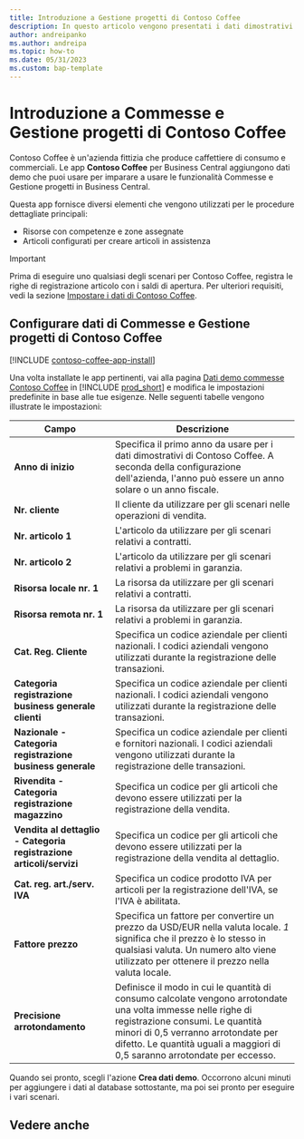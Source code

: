 ```yaml
---
title: Introduzione a Gestione progetti di Contoso Coffee
description: In questo articolo vengono presentati i dati dimostrativi di Consoso Coffee per Commesse e Gestione progetti.
author: andreipanko
ms.author: andreipa
ms.topic: how-to
ms.date: 05/31/2023
ms.custom: bap-template
---
```


# <a name="introduction-to-contoso-coffee-jobs-and-project-management"></a>Introduzione a Commesse e Gestione progetti di Contoso Coffee

Contoso Coffee è un'azienda fittizia che produce caffettiere di consumo e commerciali. Le app **Contoso Coffee** per Business Central aggiungono dati demo che puoi usare per imparare a usare le funzionalità Commesse e Gestione progetti in Business Central.

Questa app fornisce diversi elementi che vengono utilizzati per le procedure dettagliate principali:

- Risorse con competenze e zone assegnate
- Articoli configurati per creare articoli in assistenza

> [!IMPORTANT]
> Prima di eseguire uno qualsiasi degli scenari per Contoso Coffee, registra le righe di registrazione articolo con i saldi di apertura. Per ulteriori requisiti, vedi la sezione [Impostare i dati di Contoso Coffee](#set-up-contoso-coffee-jobs-and-project-management-data).
>
> 
## <a name="set-up-contoso-coffee-jobs-and-project-management-data"></a>Configurare dati di Commesse e Gestione progetti di Contoso Coffee

[!INCLUDE [contoso-coffee-app-install](../../includes/contoso-coffee-app-install.md)]

Una volta installate le app pertinenti, vai alla pagina [Dati demo commesse Contoso Coffee](https://businesscentral.dynamics.com/?page=4767) in [!INCLUDE [prod_short](../../includes/prod_short.md)] e modifica le impostazioni predefinite in base alle tue esigenze. Nelle seguenti tabelle vengono illustrate le impostazioni:  

|Campo  |Descrizione  |
|---------|---------|
|**Anno di inizio** |Specifica il primo anno da usare per i dati dimostrativi di Contoso Coffee. A seconda della configurazione dell'azienda, l'anno può essere un anno solare o un anno fiscale.|
|**Nr. cliente**  |Il cliente da utilizzare per gli scenari nelle operazioni di vendita.|
|**Nr. articolo 1**  |L'articolo da utilizzare per gli scenari relativi a contratti.|
|**Nr. articolo 2**  |L'articolo da utilizzare per gli scenari relativi a problemi in garanzia.|
|**Risorsa locale nr. 1**  |La risorsa da utilizzare per gli scenari relativi a contratti.|
|**Risorsa remota nr. 1**  |La risorsa da utilizzare per gli scenari relativi a problemi in garanzia.|
|**Cat. Reg. Cliente**|Specifica un codice aziendale per clienti nazionali. I codici aziendali vengono utilizzati durante la registrazione delle transazioni. |
|**Categoria registrazione business generale clienti**|Specifica un codice aziendale per clienti nazionali. I codici aziendali vengono utilizzati durante la registrazione delle transazioni. |
|**Nazionale - Categoria registrazione business generale**|Specifica un codice aziendale per clienti e fornitori nazionali. I codici aziendali vengono utilizzati durante la registrazione delle transazioni. |
|**Rivendita - Categoria registrazione magazzino**    |Specifica un codice per gli articoli che devono essere utilizzati per la registrazione della vendita.|
|**Vendita al dettaglio - Categoria registrazione articoli/servizi**    |Specifica un codice per gli articoli che devono essere utilizzati per la registrazione della vendita al dettaglio.|
|**Cat. reg. art./serv. IVA**    |Specifica un codice prodotto IVA per articoli per la registrazione dell'IVA, se l'IVA è abilitata.|
|**Fattore prezzo**     |Specifica un fattore per convertire un prezzo da USD/EUR nella valuta locale. *1* significa che il prezzo è lo stesso in qualsiasi valuta. Un numero alto viene utilizzato per ottenere il prezzo nella valuta locale. |
|**Precisione arrotondamento**  |Definisce il modo in cui le quantità di consumo calcolate vengono arrotondate una volta immesse nelle righe di registrazione consumi. Le quantità minori di 0,5 verranno arrotondate per difetto. Le quantità uguali a maggiori di 0,5 saranno arrotondate per eccesso.|

Quando sei pronto, scegli l'azione **Crea dati demo**. Occorrono alcuni minuti per aggiungere i dati al database sottostante, ma poi sei pronto per eseguire i vari scenari.  

## <a name="see-also"></a>Vedere anche
